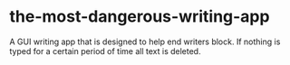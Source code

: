 # the-most-dangerous-writing-app
 A GUI writing app that is designed to help end writers block. If nothing is typed for a certain period of time all text is deleted.
